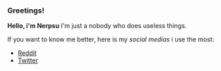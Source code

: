 ### Greetings!

**Hello, i'm Nerpsu**
I'm just a nobody who does useless things.

If you want to know me better, here is my *social medias* i use the most:
* [Reddit](https://www.reddit.com/user/Nerpsu)
* [Twitter](https://twitter.com/Nerpsuu)

